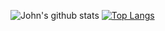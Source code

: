 ![John's github stats](https://github-readme-stats.vercel.app/api?username=johnkirtley&count_private=true&show_icons=true&theme=radical)
[![Top Langs](https://github-readme-stats.vercel.app/api/top-langs/?username=johnkirtley)](https://sourcerer.io/johnkirtley)


